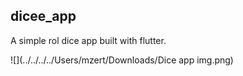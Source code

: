 ## dicee_app

A simple rol dice app built with flutter.


![](../../../../Users/mzert/Downloads/Dice app img.png)